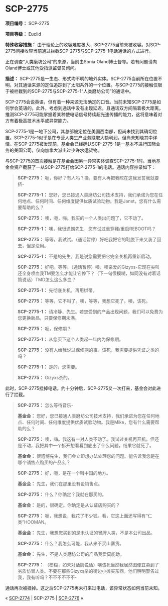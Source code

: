 # SCP-2775
                        


**项目编号：** SCP-2775

**项目等级：** Euclid

**特殊收容措施：** 由于理论上的收容难度极大，SCP-2775当前未被收容。对SCP-2775间接收容当前通过拦截SCP-2775与SCP-2775-1电话通话的方式进行。

正在调查“人类磨坊公司”的来源，当前由Sonia Oland博士督导。若有问题请向Oland博士或其他受指派监督员询问。

**描述：** SCP-2775是一生态、形式均不明的地外实体。SCP-2775当前所在位置不明，对其通话来源的定位追踪到了太阳系外的一个位置。与SCP-2775的接触仅限于被栏截到的SCP-2775与SCP-2775-1“人类磨坊公司”的通话中。

SCP-2775会说英语，但有着一种来源无法确定的口音。当前未知SCP-2775是如何学会英语的。此外，考虑到通话中没有出现延迟，且通话双方间隔着极大距离，推测SCP-2775可能掌握着某种使电话信号持续超光速传播的能力，这将意味着对方有着极高技术水平或异常能力。

SCP-2775-1是一地下公司，其总部被定位在美国西南部，但尚未找到其确切位置。SCP-2775-1似乎是在专营人类生产业务赚取大额利润，但尚未知晓其中详情。在SCP-2775被发现前，基金会已经确认SCP-2775-1是一基本不进行国际业务的美国公司，仅向加拿大派出过少许水运货物。

与SCP-2775的首次接触是在基金会因另一异常实体调查SCP-2775-1时。当地基金会资产截获了一从SCP-2775打给SCP-2775-1的电话。通话内容抄录如下：


> **SCP-2775：** 呃，你好？有人吗？操，要有人再把我晾在这我发誓我就要挤-
> 
> **SCP-2775-1：** 您好，您已接通人类磨坊公司技术支持，我们承诺为您在任何地点、任何时间、任何维度提供优质试验动物。我是Janet，您有什么需要帮助的么？
> 
> **SCP-2775：** 噢，呃，嗨。我买的一个人类出问题了，它不动了。
> 
> **SCP-2775-1：** 噢，我很遗憾先生，您有试过重穿鞋/重启REBOOT吗？
> 
> **SCP-2775：** 等等，我试试。（通话暂停）好吧我把它的鞋脱下来又装了回去，但是没用。
> 
> **SCP-2775-1：** 不是的先生，我是说您需要把它完全关机再重新启动。
> 
> **SCP-2775：** 好吧。等等。（通话暂停）噢，噢亲爱的Gizyxs-它现在尖叫还全身喷血我TM要怎么才能让它停下？（下一句很模糊，如同没有对着话筒说话）TMD怎么这么多血？
> 
> **SCP-2775-1：** 先彻底关机，再用绑带。
> 
> **SCP-2775：** 等等，它不叫了。噢，等等，我想它死了。噢，该死。
> 
> **SCP-2775-1：** 请冷静，先生。若您受到的产品出现问题，我们可以免费为您更换新品，只要保修期未满。
> 
> **SCP-2775：** 呃，保修期？
> 
> **SCP-2775-1：** 从您买下这个人类起一年内为保修期。
> 
> **SCP-2775：** 没有人给我说过保修期的事。该死，我需要提供凭证之类的吗？
> 
> **SCP-2775-1：** 是的，您需要。
> 
> **SCP-2775：** Gizyxs杀的。
> 

此时，SCP-2775挂掉电话。约十分钟后，SCP-2775又一次打来，基金会对此进行了拦截。


> **SCP-2775：** 怎么等待音乐-
> 
> **基金会：** 您好，您已接通人类磨坊公司技术支持，我们承诺为您在任何地点、任何时间、任何维度提供优质试验动物。我是Mike，您有什么需要帮助的么？
> 
> **SCP-2775：** 噢，嗨。我这有一对人类不动了。我试过关机再开机，但还是不动，我把其中一个拆开想看看到底出了什么问题，结果它就死了。
> 
> **基金会：** 很遗憾先生，我们会立即想办法处理您的问题。能告诉我您是在哪个销售点购买的产品么？
> 
> **SCP-2775：** 好，呃，是在一个叫中国的地方。
> 
> **基金会：** 先生，我们在那里没有设销售点。
> 
> **SCP-2775：** 什么？你确定？我就在那买的。
> 
> **基金会：** 是的，很确定。你确定是从认证店购买的？
> 
> **SCP-2775：** 呃，我想说，我花了不少钱。看，它这上面还写得有“仁类”HOOMAN。
> 
> **基金会：** 先生，我想您买到的是未认证的冒牌人类，不是本公司出品。
> 
> **SCP-2775：** 什么？我怎么可能，我从来不买山寨货。
> 
> **基金会：** 先生，不是人类磨坊公司的产品我爱莫能助。
> 
> **SCP-2775：** （模糊，如未对话筒说话）噢该死当然我居然图便宜卖到了劣质仿冒人类。不要在那些Gizyxs杀的街边小摊买东西，他们明明警告过我，我有听吗？不不不不不不-
> 

通话再次被挂掉。这之后SCP-2775再未打来过电话，该异常状态如何当前未知。



« [SCP-2774](/scp-2774) | SCP-2775 | [SCP-2776](/scp-2776) »





                    
